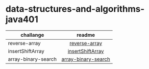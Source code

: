 # data-structures-and-algorithms-java401

| challange     |                                                    readme                                                    |
| ------------- | :----------------------------------------------------------------------------------------------------------: |
| reverse-array | [reverse-array](https://Tamara97-b.github.io/data-structures-and-algorithms-java401/challanges/array-reverse) |
| insertShiftArray | [insertShiftArray ](https://Tamara97-b.github.io/data-structures-and-algorithms-java401/challanges/array-insert-shift) 
| array-binary-search|[array-binary-search](https://Tamara97-b.github.io/data-structures-and-algorithms-java401/challanges/array-binary-search)
